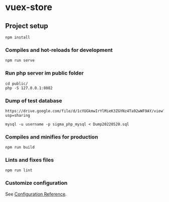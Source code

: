 # vuex-store

## Project setup
```
npm install
```

### Compiles and hot-reloads for development
```
npm run serve
```
### Run php server im public folder
```
cd public/
php -S 127.0.0.1:8082
```

### Dump of test database
```
https://drive.google.com/file/d/1cYUGkmwIrYlMieK3ZGYNz4Ta92wWF9AY/view?usp=sharing

mysql -u username -p sigma_php_mysql < Dump20220520.sql

```

### Compiles and minifies for production
```
npm run build
```

### Lints and fixes files
```
npm run lint
```

### Customize configuration
See [Configuration Reference](https://cli.vuejs.org/config/).
